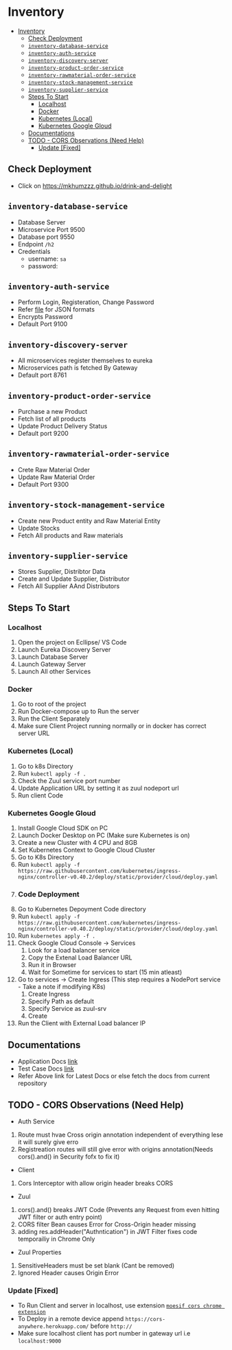 # Inventory

- [Inventory](#inventory)
  - [Check Deployment](#check-deployment)
  - [`inventory-database-service`](#inventory-database-service)
  - [`inventory-auth-service`](#inventory-auth-service)
  - [`inventory-discovery-server`](#inventory-discovery-server)
  - [`inventory-product-order-service`](#inventory-product-order-service)
  - [`inventory-rawmaterial-order-service`](#inventory-rawmaterial-order-service)
  - [`inventory-stock-management-service`](#inventory-stock-management-service)
  - [`inventory-supplier-service`](#inventory-supplier-service)
  - [Steps To Start](#steps-to-start)
    - [Localhost](#localhost)
    - [Docker](#docker)
    - [Kubernetes (Local)](#kubernetes-local)
    - [Kubernetes Google Gloud](#kubernetes-google-gloud)
  - [Documentations](#documentations)
  - [TODO - CORS Observations (Need Help)](#todo---cors-observations-need-help)
    - [Update [Fixed]](#update-fixed)

## Check Deployment

- Click on https://mkhumzzz.github.io/drink-and-delight

## `inventory-database-service`

- Database Server
- Microservice Port 9500
- Database port 9550
- Endpoint `/h2`
- Credentials
  - username: `sa`
  - password: 

## `inventory-auth-service`

- Perform Login, Registeration, Change Password
- Refer [file](inventory-auth-service/manual-test.http) for JSON formats
- Encrypts Password
- Default Port 9100

## `inventory-discovery-server`

- All microservices register themselves to eureka
- Microservices path is fetched By Gateway
- Default port 8761

## `inventory-product-order-service`
- Purchase a new Product
- Fetch list of all products
- Update Product Delivery Status
- Default port 9200

## `inventory-rawmaterial-order-service`

- Crete Raw Material Order
- Update Raw Material Order
- Default Port 9300

## `inventory-stock-management-service`
- Create new Product entity and Raw Material Entity
- Update Stocks
- Fetch All products and Raw materials

## `inventory-supplier-service`
- Stores Supplier, Distribtor Data
- Create and Update Supplier, Distributor
- Fetch All Supplier AAnd Distributors

## Steps To Start

### Localhost

1. Open the project on Ecllipse/ VS Code
2. Launch Eureka Discovery Server
3. Launch Database Server
4. Launch Gateway Server
5. Launch All other Services

### Docker
1. Go to root of the project
2. Run Docker-compose up to Run the server
3. Run the Client Separately
4. Make sure Client Project running normally or in docker has correct server URL

### Kubernetes (Local)
1. Go to k8s Directory
2. Run `kubectl apply -f .`
3. Check the Zuul service port number
4. Update Application URL by setting it as zuul nodeport url
5. Run client Code

### Kubernetes Google Gloud
1. Install Google Cloud SDK on PC
2. Launch Docker Desktop on PC (Make sure Kubernetes is on)
3. Create a new Cluster with 4 CPU and 8GB
4. Set Kubernetes Context to Google Cloud Cluster
5. Go to K8s Directory
6. Run `kubectl apply -f https://raw.githubusercontent.com/kubernetes/ingress-nginx/controller-v0.40.2/deploy/static/provider/cloud/deploy.yaml`
7. ### Code Deployment
1. Go to Kubernetes Depoyment Code directory
2. Run `kubectl apply -f https://raw.githubusercontent.com/kubernetes/ingress-nginx/controller-v0.40.2/deploy/static/provider/cloud/deploy.yaml`
3. Run `kubernetes apply -f .`
4. Check Google Cloud Console -> Services
   1. Look for a load balancer service
   2. Copy the Extenal Load Balancer URL
   3. Run it in Browser
   4. Wait for Sometime for services to start (15 min atleast)
5. Go to services -> Create Ingress (This step requires a NodePort service - Take a note if modifying K8s)
   1. Create Ingress
   2. Specify Path as default
   3. Specify Service as zuul-srv
   4. Create
6. Run the Client with External Load balancer IP


## Documentations

- Application Docs [link](https://docs.google.com/document/d/1Te2IA0HN0hNlut2BKSFw_3Qm6EbWebSG4EGJwBOMDH8/edit?usp=sharing)
- Test Case Docs [link](https://docs.google.com/spreadsheets/d/1xxKnm2lhQwETKgAzmdislwUP-Ep6zBeLnQce522hff8/edit?usp=sharing)
- Refer Above link for Latest Docs or else fetch the docs from current repository

## TODO - CORS Observations (Need Help)

- Auth Service
1. Route must hvae Cross origin annotation independent of everything lese it will surely give erro
2. Registreation routes will still give error with origins annotation(Needs cors().and() in Security fofx to fix it)


- Client
1. Cors Interceptor with allow origin header breaks CORS

- Zuul
1. cors().and() breaks JWT Code (Prevents any Request from even hitting JWT filter or auth entry point)
2. CORS filter Bean causes Error for Cross-Origin header missing
3. adding res.addHeader("Authntication") in JWT Filter fixes code temporailiy in Chrome Only

- Zuul Properties
1. SensitiveHeaders must be set blank (Cant be removed)
2. Ignored Header causes Origin Error

### Update [Fixed]

- To Run Client and server in localhost, use extension [`moesif cors chrome extension`](https://chrome.google.com/webstore/detail/moesif-origin-cors-change/digfbfaphojjndkpccljibejjbppifbc)
- To Deploy in a remote device append `https://cors-anywhere.herokuapp.com/` before `http://`
- Make sure localhost client has port number in gateway url i.e `localhost:9000`
